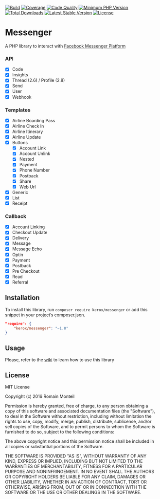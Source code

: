 [![Build](https://img.shields.io/travis/ker0x/messenger.svg?style=flat-square)](https://travis-ci.org/ker0x/messenger)
[![Coverage](https://img.shields.io/scrutinizer/coverage/g/ker0x/messenger.svg?style=flat-square)](https://scrutinizer-ci.com/g/ker0x/messenger/)
[![Code Quality](https://img.shields.io/scrutinizer/g/ker0x/messenger.svg?style=flat-square)](https://scrutinizer-ci.com/g/ker0x/messenger/)
[![Minimum PHP Version](https://img.shields.io/badge/php-%3E%3D%207.0-8892BF.svg?style=flat-square)](https://php.net)
[![Total Downloads](https://img.shields.io/packagist/dt/kerox/messenger.svg?style=flat-square)](https://packagist.org/packages/kerox/messenger)
[![Latest Stable Version](https://img.shields.io/packagist/v/kerox/messenger.svg?style=flat-square)](https://packagist.org/packages/kerox/messenger)
[![License](https://img.shields.io/packagist/l/kerox/messenger.svg?style=flat-square)](https://packagist.org/packages/kerox/messenger)

# Messenger

A PHP library to interact with [Facebook Messenger Platform](https://www.messenger.com/)

### API

- [x] Code
- [x] Insights
- [x] Thread (2.6) / Profile (2.8)
- [x] Send
- [x] User
- [x] Webhook

### Templates

- [x] Airline Boarding Pass
- [x] Airline Check In
- [x] Airline Itinerary
- [x] Airline Update
- [x] Buttons
    - [x] Account Link
    - [x] Account Unlink
    - [x] Nested
    - [x] Payment
    - [x] Phone Number
    - [x] Postback
    - [x] Share
    - [x] Web Url
- [x] Generic
- [x] List
- [x] Receipt

### Callback

- [x] Account Linking
- [x] Checkout Update
- [x] Delivery
- [x] Message
- [x] Message Echo
- [x] Optin
- [x] Payment
- [x] Postback
- [x] Pre Checkout
- [x] Read
- [x] Referral

## Installation

To install this library, run `composer require kerox/messenger` or add this snippet in your project’s composer.json.

```json
"require": {
    "kerox/messenger": "~1.0"
}
```

## Usage

Please, refer to the [wiki](https://github.com/ker0x/messenger/wiki) to learn how to use this library

## License

MIT License

Copyright (c) 2016 Romain Monteil

Permission is hereby granted, free of charge, to any person obtaining a copy
of this software and associated documentation files (the "Software"), to deal
in the Software without restriction, including without limitation the rights
to use, copy, modify, merge, publish, distribute, sublicense, and/or sell
copies of the Software, and to permit persons to whom the Software is
furnished to do so, subject to the following conditions:

The above copyright notice and this permission notice shall be included in all
copies or substantial portions of the Software.

THE SOFTWARE IS PROVIDED "AS IS", WITHOUT WARRANTY OF ANY KIND, EXPRESS OR
IMPLIED, INCLUDING BUT NOT LIMITED TO THE WARRANTIES OF MERCHANTABILITY,
FITNESS FOR A PARTICULAR PURPOSE AND NONINFRINGEMENT. IN NO EVENT SHALL THE
AUTHORS OR COPYRIGHT HOLDERS BE LIABLE FOR ANY CLAIM, DAMAGES OR OTHER
LIABILITY, WHETHER IN AN ACTION OF CONTRACT, TORT OR OTHERWISE, ARISING FROM,
OUT OF OR IN CONNECTION WITH THE SOFTWARE OR THE USE OR OTHER DEALINGS IN THE
SOFTWARE.
